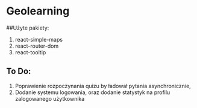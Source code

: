 ﻿# Geolearning
##Użyte pakiety:
1) react-simple-maps
2) react-router-dom
3) react-tooltip
 
## To Do:
1) Poprawienie rozpoczynania quizu by ładował pytania asynchronicznie,
2) Dodanie systemu logowania, oraz dodanie statystyk na profilu zalogowanego użytkownika
